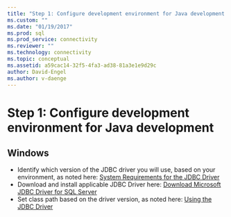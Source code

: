 ```yaml
---
title: "Step 1: Configure development environment for Java development | Microsoft Docs"
ms.custom: ""
ms.date: "01/19/2017"
ms.prod: sql
ms.prod_service: connectivity
ms.reviewer: ""
ms.technology: connectivity
ms.topic: conceptual
ms.assetid: a59cac14-32f5-4fa3-ad38-81a3e1e9d29c
author: David-Engel
ms.author: v-daenge
---
```

# Step 1: Configure development environment for Java development
  
## Windows  
  
* Identify which version of the JDBC driver you will use, based on your environment, as noted here:  [System Requirements for the JDBC Driver](../../connect/jdbc/system-requirements-for-the-jdbc-driver.md)  
* Download and install applicable JDBC Driver here:  [Download Microsoft JDBC Driver for SQL Server](../../connect/jdbc/download-microsoft-jdbc-driver-for-sql-server.md)  
* Set class path based on the driver version, as noted here:  [Using the JDBC Driver](../../connect/jdbc/using-the-jdbc-driver.md)

